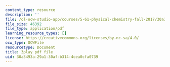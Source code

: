 ```yaml
---
content_type: resource
description: ''
file: /ol-ocw-studio-app/courses/5-61-physical-chemistry-fall-2017/30a3493a29a130afb3144cea0cfa0739_3RGYj06NSTI.pdf
file_size: 46392
file_type: application/pdf
learning_resource_types: []
license: https://creativecommons.org/licenses/by-nc-sa/4.0/
ocw_type: OCWFile
resourcetype: Document
title: 3play pdf file
uid: 30a3493a-29a1-30af-b314-4cea0cfa0739
---
```

